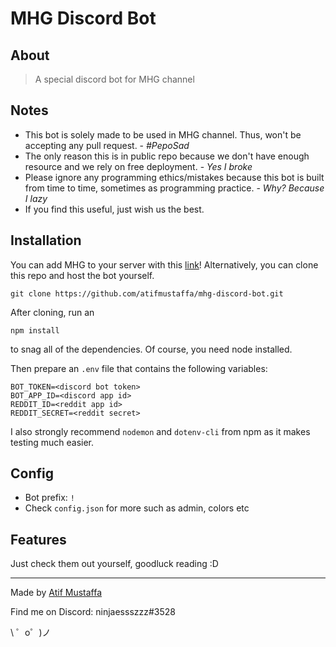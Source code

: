 # MHG Discord Bot
## About
> A special discord bot for MHG channel
## Notes
- This bot is solely made to be used in MHG channel. Thus, won't be accepting any pull request. - _#PepoSad_
- The only reason this is in public repo because we don't have enough resource and we rely on free deployment. - _Yes I broke_
- Please ignore any programming ethics/mistakes because this bot is built from time to time, sometimes as programming practice. - _Why? Because I lazy_
- If you find this useful, just wish us the best.
## Installation
You can add MHG to your server with this [link](https://discord.com/api/oauth2/authorize?client_id=157730590492196864&scope=bot&permissions=8)! Alternatively, you can clone this repo and host the bot yourself.
```
git clone https://github.com/atifmustaffa/mhg-discord-bot.git
```
After cloning, run an
```
npm install
```
to snag all of the dependencies. Of course, you need node installed.

Then prepare an `.env` file that contains the following variables:
```
BOT_TOKEN=<discord bot token>
BOT_APP_ID=<discord app id>
REDDIT_ID=<reddit app id>
REDDIT_SECRET=<reddit secret>
```
I also strongly recommend `nodemon` and `dotenv-cli` from npm as it makes testing much easier.

## Config
- Bot prefix: `!`
- Check `config.json` for more such as admin, colors etc

## Features
Just check them out yourself, goodluck reading :D

---
Made by [Atif Mustaffa](https://www.github.com/atifmustaffa)

Find me on Discord: ninjaessszzz#3528


\ ゜o゜)ノ

